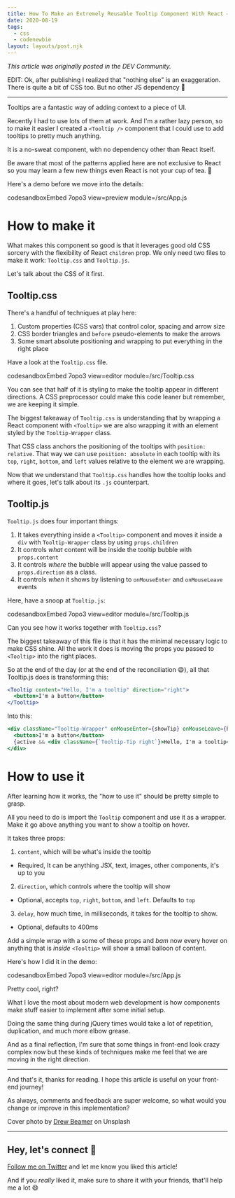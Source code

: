 ```yaml
---
title: How To Make an Extremely Reusable Tooltip Component With React — And Nothing Else
date: 2020-08-19
tags:
  - css
  - codenewbie
layout: layouts/post.njk
---
```


_This article was originally posted in the DEV Community._

EDIT: Ok, after publishing I realized that "nothing else" is an exaggeration. There is quite a bit of CSS too. But no other JS dependency 🙈

---

Tooltips are a fantastic way of adding context to a piece of UI.

Recently I had to use lots of them at work. And I'm a rather lazy person, so to make it easier I created a `<Tooltip />` component that I could use to add tooltips to pretty much anything.

It is a no-sweat component, with no dependency other than React itself.

Be aware that most of the patterns applied here are not exclusive to React so you may learn a few new things even React is not your cup of tea. 🙂

Here's a demo before we move into the details:

codesandboxEmbed 7opo3 view=preview module=/src/App.js

# How to make it

What makes this component so good is that it leverages good old CSS sorcery with the flexibility of React `children` prop. We only need two files to make it work: `Tooltip.css` and `Tooltip.js`.

Let's talk about the CSS of it first.

## Tooltip.css

There's a handful of techniques at play here:

1. Custom properties (CSS vars) that control color, spacing and arrow size
2. CSS border triangles and `before` pseudo-elements to make the arrows
3. Some smart absolute positioning and wrapping to put everything in the right place

Have a look at the `Tooltip.css` file.

codesandboxEmbed 7opo3 view=editor module=/src/Tooltip.css

You can see that half of it is styling to make the tooltip appear in different directions. A CSS preprocessor could make this code leaner but remember, we are keeping it simple.

The biggest takeaway of `Tooltip.css` is understanding that by wrapping a React component with `<Tooltip>` we are also wrapping it with an element styled by the `Tooltip-Wrapper` class.

That CSS class anchors the positioning of the tooltips with `position: relative`. That way we can use `position: absolute` in each tooltip with its `top`, `right`, `bottom`, and `left` values relative to the element we are wrapping.

Now that we understand that `Tooltip.css` handles how the tooltip looks and where it goes, let's talk about its `.js` counterpart.

## Tooltip.js

`Tooltip.js` does four important things:

1. It takes everything inside a `<Tooltip>` component and moves it inside a `div` with `Tooltip-Wrapper` class by using `props.children`
2. It controls _what_ content will be inside the tooltip bubble with `props.content`
3. It controls _where_ the bubble will appear using the value passed to `props.direction` as a class.
4. It controls _when_ it shows by listening to `onMouseEnter` and `onMouseLeave` events

Here, have a snoop at `Tooltip.js`:

codesandboxEmbed 7opo3 view=editor module=/src/Tooltip.js

Can you see how it works together with `Tooltip.css`?

The biggest takeaway of this file is that it has the minimal necessary logic to make CSS shine. All the work it does is moving the props you passed to `<Tooltip>` into the right places.

So at the end of the day (or at the end of the reconciliation 😄), all that Tooltip.js does is transforming this:

```jsx
<Tooltip content="Hello, I'm a tooltip" direction="right">
  <button>I'm a button</button>
</Tooltip>
```

Into this:

```jsx
<div className="Tooltip-Wrapper" onMouseEnter={showTip} onMouseLeave={hideTip}>
  <button>I'm a button</button>
  {active && <div className={`Tooltip-Tip right`}>Hello, I'm a tooltip</div>}
</div>
```

# How to use it

After learning how it works, the "how to use it" should be pretty simple to grasp.

All you need to do is import the `Tooltip` component and use it as a wrapper. Make it go above anything you want to show a tooltip on hover.

It takes three props:

1. `content`, which will be what's inside the tooltip

- Required, It can be anything JSX, text, images, other components, it's up to you

2. `direction`, which controls where the tooltip will show

- Optional, accepts `top`, `right`, `bottom`, and `left`. Defaults to `top`

3. `delay`, how much time, in milliseconds, it takes for the tooltip to show.

- Optional, defaults to 400ms

Add a simple wrap with a some of these props and _bam_ now every hover on anything that is _inside_ `<Tooltip>` will show a small balloon of content.

Here's how I did it in the demo:

codesandboxEmbed 7opo3 view=editor module=/src/App.js

Pretty cool, right?

What I love the most about modern web development is how components make stuff easier to implement after some initial setup.

Doing the same thing during jQuery times would take a lot of repetition, duplication, and much more elbow grease.

And as a final reflection, I'm sure that some things in front-end look crazy complex now but these kinds of techniques make me feel that we are moving in the right direction.

---

And that's it, thanks for reading. I hope this article is useful on your front-end journey!

As always, comments and feedback are super welcome, so what would you change or improve in this implementation?

Cover photo by [Drew Beamer](https://unsplash.com/@drew_beamer?utm_source=unsplash&utm_medium=referral&utm_content=creditCopyText) on Unsplash

---

## Hey, let's connect 👋

[Follow me on Twitter](https://twitter.com/paladini_dev) and let me know you liked this article!

And if you _really_ liked it, make sure to share it with your friends, that'll help me a lot 😄
